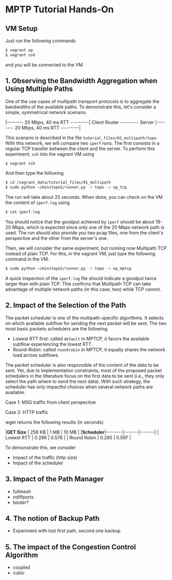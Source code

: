 # MPTP Tutorial Hands-On

## VM Setup

Just run the following commands

```bash
$ vagrant up
$ vagrant ssh
```

and you will be connected to the VM.

## 1. Observing the Bandwidth Aggregation when Using Multiple Paths

One of the use cases of multipath transport protocols is to aggregate the bandwidths of the available paths.
To demonstrate this, let's consider a simple, symmetrical network scenario.

   |-------- 20 Mbps, 40 ms RTT ---------|
Client                                Router --------- Server
   |-------- 20 Mbps, 40 ms RTT ---------|

This scenario is described in the file `tutorial_files/01_multipath/topo`.
With this network, we will compare two `iperf` runs.
The first consists in a regular TCP transfer between the client and the server.
To perform this experiment, `ssh` into the vagrant VM using
```bash
$ vagrant ssh
```
And then type the following
```bash
$ cd /vagrant_data/tutorial_files/01_multipath
$ sudo python ~/minitopo2/runner.py -t topo -x xp_tcp
```
The run will take about 25 seconds.
When done, you can check on the VM the content of `ìperf.log` using
```bash
$ cat iperf.log
```
You should notice that the goodput achieved by `ìperf` should be about 19-20 Mbps, which is expected since only one of the 20 Mbps network path is used.
The run should also provide you two pcap files, one from the client's perspective and the other from the server's one.

Then, we will consider the same experiment, but running now Multipath TCP instead of plain TCP.
For this, in the vagrant VM, just type the following command in the VM.
```bash
$ sudo python ~/minitopo2/runner.py -t topo -x xp_mptcp
```
A quick inspection of the `iperf.log` file should indicate a goodput twice larger than with plain TCP.
This confirms that Multipath TCP can take advantage of multiple network paths (in this case, two) while TCP cannot.

## 2. Impact of the Selection of the Path

The packet scheduler is one of the multipath-specific algorithms.
It selects on which available subflow for sending the next packet will be sent.
The two most basic packets schedulers are the following.

* Lowest RTT first: called `default` in MPTCP, it favors the available subflow experiencing the lowest RTT.
* Round-Robin: called `roundrobin` in MPTCP, it equally shares the network load across subflows.

The packet scheduler is also responsible of the content of the data to be sent.
Yet, due to implementation constraints, most of the proposed packet schedulers in the litterature focus on the first data to be sent (i.e., they only select the path where to send the next data).
With such strategy, the scheduler has only impactful choices when several network paths are available.

Case 1: MSG traffic from client perspective

Case 2: HTTP traffic

wget returns the following results (in seconds)

|**GET Size** | 256 KB | 1 MB  | 10 MB |
|**Scheduler**|--------|-------|-------|
| Lowest RTT  | 0.286  | 0.576 |
| Round Robin | 0.285  | 0.597 |


To demonstrate this, we consider 

- Impact of the traffic (http size)
- Impact of the scheduler

## 3. Impact of the Path Manager
- fullmesh
- ndiffports
- binder?

## 4. The notion of Backup Path
- Experiment with lost first path, second one backup

## 5. The impact of the Congestion Control Algorithm
- coupled
- cubic
